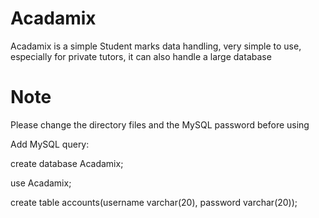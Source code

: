 # Acadamix
Acadamix is a simple Student marks data handling, very simple to use, especially for private tutors, it can also handle a large database

# Note

Please change the directory files and the MySQL password before using

Add MySQL query:

create database Acadamix;

use Acadamix;

create table accounts(username varchar(20), password varchar(20));
